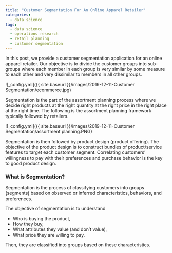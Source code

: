 ```yaml
---
title: "Customer Segmentation For An Online Apparel Retailer"
categories:
  - data science
tags:
  - data science
  - operations research
  - retail planning
  - customer segmentation
--- 
```


In this post, we provide a customer segmentation application for an online apparel retailer. 
Our objective is to divide the customer groups into sub-groups
where each member in each group is very similar
by some measure to each other and very dissimilar to members
in all other groups.

![_config.yml]({{ site.baseurl }}/images/2019-12-11-Customer Segmentation/ecommerce.jpg)

Segmentation is the part of the assortment planning process where we decide right products 
at the right quantity at the right price in the right place at the right time. 
The following is the assortment planning framework typically followed by retailers.  

![_config.yml]({{ site.baseurl }}/images/2019-12-11-Customer Segmentation/assortment planning.PNG)

Segmentation is then followed by product design (product offering). The objective of the product design is to
construct bundles of product/service features to target each customer segment. 
Correlating customers’ willingness to pay with their preferences and 
purchase behavior is the key to good product design.

### What is Segmentation?

Segmentation is the process of classifying customers into groups (segments) based on 
observed or inferred characteristics, behaviors, and preferences. 

The objective of segmentation is to understand 

- Who is buying the product, 
- How they buy,
- What attributes they value (and don’t value),
- What price they are willing to pay.

Then, they are classified into groups based on these characteristics.




